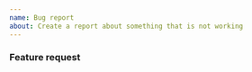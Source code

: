 ```yaml
---
name: Bug report
about: Create a report about something that is not working
---
```


### Feature request